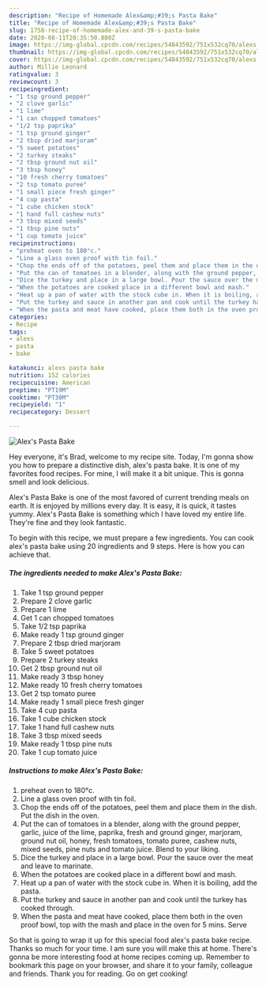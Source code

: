 ```yaml
---
description: "Recipe of Homemade Alex&amp;#39;s Pasta Bake"
title: "Recipe of Homemade Alex&amp;#39;s Pasta Bake"
slug: 1758-recipe-of-homemade-alex-and-39-s-pasta-bake
date: 2020-08-11T20:35:50.880Z
image: https://img-global.cpcdn.com/recipes/54843592/751x532cq70/alexs-pasta-bake-recipe-main-photo.jpg
thumbnail: https://img-global.cpcdn.com/recipes/54843592/751x532cq70/alexs-pasta-bake-recipe-main-photo.jpg
cover: https://img-global.cpcdn.com/recipes/54843592/751x532cq70/alexs-pasta-bake-recipe-main-photo.jpg
author: Millie Leonard
ratingvalue: 3
reviewcount: 3
recipeingredient:
- "1 tsp ground pepper"
- "2 clove garlic"
- "1 lime"
- "1 can chopped tomatoes"
- "1/2 tsp paprika"
- "1 tsp ground ginger"
- "2 tbsp dried marjoram"
- "5 sweet potatoes"
- "2 turkey steaks"
- "2 tbsp ground nut oil"
- "3 tbsp honey"
- "10 fresh cherry tomatoes"
- "2 tsp tomato puree"
- "1 small piece fresh ginger"
- "4 cup pasta"
- "1 cube chicken stock"
- "1 hand full cashew nuts"
- "3 tbsp mixed seeds"
- "1 tbsp pine nuts"
- "1 cup tomato juice"
recipeinstructions:
- "preheat oven to 180°c."
- "Line a glass oven proof with tin foil."
- "Chop the ends off of the potatoes, peel them and place them in the dish. Put the dish in the oven."
- "Put the can of tomatoes in a blender, along with the ground pepper, garlic, juice of the lime, paprika, fresh and ground ginger, marjoram, ground nut oil, honey, fresh tomatoes, tomato puree, cashew nuts, mixed seeds, pine nuts and tomato juice. Blend to your liking."
- "Dice the turkey and place in a large bowl. Pour the sauce over the meat and leave to marinate."
- "When the potatoes are cooked place in a different bowl and mash."
- "Heat up a pan of water with the stock cube in. When it is boiling, add the pasta."
- "Put the turkey and sauce in another pan and cook until the turkey has cooked through."
- "When the pasta and meat have cooked, place them both in the oven proof bowl, top with the mash and place in the oven for 5 mins. Serve"
categories:
- Recipe
tags:
- alexs
- pasta
- bake

katakunci: alexs pasta bake 
nutrition: 152 calories
recipecuisine: American
preptime: "PT19M"
cooktime: "PT30M"
recipeyield: "1"
recipecategory: Dessert

---
```



![Alex&#39;s Pasta Bake](https://img-global.cpcdn.com/recipes/54843592/751x532cq70/alexs-pasta-bake-recipe-main-photo.jpg)

Hey everyone, it's Brad, welcome to my recipe site. Today, I'm gonna show you how to prepare a distinctive dish, alex&#39;s pasta bake. It is one of my favorites food recipes. For mine, I will make it a bit unique. This is gonna smell and look delicious.



Alex&#39;s Pasta Bake is one of the most favored of current trending meals on earth. It is enjoyed by millions every day. It is easy, it is quick, it tastes yummy. Alex&#39;s Pasta Bake is something which I have loved my entire life. They're fine and they look fantastic.


To begin with this recipe, we must prepare a few ingredients. You can cook alex&#39;s pasta bake using 20 ingredients and 9 steps. Here is how you can achieve that.

<!--inarticleads1-->

##### The ingredients needed to make Alex&#39;s Pasta Bake:

1. Take 1 tsp ground pepper
1. Prepare 2 clove garlic
1. Prepare 1 lime
1. Get 1 can chopped tomatoes
1. Take 1/2 tsp paprika
1. Make ready 1 tsp ground ginger
1. Prepare 2 tbsp dried marjoram
1. Take 5 sweet potatoes
1. Prepare 2 turkey steaks
1. Get 2 tbsp ground nut oil
1. Make ready 3 tbsp honey
1. Make ready 10 fresh cherry tomatoes
1. Get 2 tsp tomato puree
1. Make ready 1 small piece fresh ginger
1. Take 4 cup pasta
1. Take 1 cube chicken stock
1. Take 1 hand full cashew nuts
1. Take 3 tbsp mixed seeds
1. Make ready 1 tbsp pine nuts
1. Take 1 cup tomato juice




<!--inarticleads2-->

##### Instructions to make Alex&#39;s Pasta Bake:

1. preheat oven to 180°c.
1. Line a glass oven proof with tin foil.
1. Chop the ends off of the potatoes, peel them and place them in the dish. Put the dish in the oven.
1. Put the can of tomatoes in a blender, along with the ground pepper, garlic, juice of the lime, paprika, fresh and ground ginger, marjoram, ground nut oil, honey, fresh tomatoes, tomato puree, cashew nuts, mixed seeds, pine nuts and tomato juice. Blend to your liking.
1. Dice the turkey and place in a large bowl. Pour the sauce over the meat and leave to marinate.
1. When the potatoes are cooked place in a different bowl and mash.
1. Heat up a pan of water with the stock cube in. When it is boiling, add the pasta.
1. Put the turkey and sauce in another pan and cook until the turkey has cooked through.
1. When the pasta and meat have cooked, place them both in the oven proof bowl, top with the mash and place in the oven for 5 mins. Serve




So that is going to wrap it up for this special food alex&#39;s pasta bake recipe. Thanks so much for your time. I am sure you will make this at home. There's gonna be more interesting food at home recipes coming up. Remember to bookmark this page on your browser, and share it to your family, colleague and friends. Thank you for reading. Go on get cooking!
